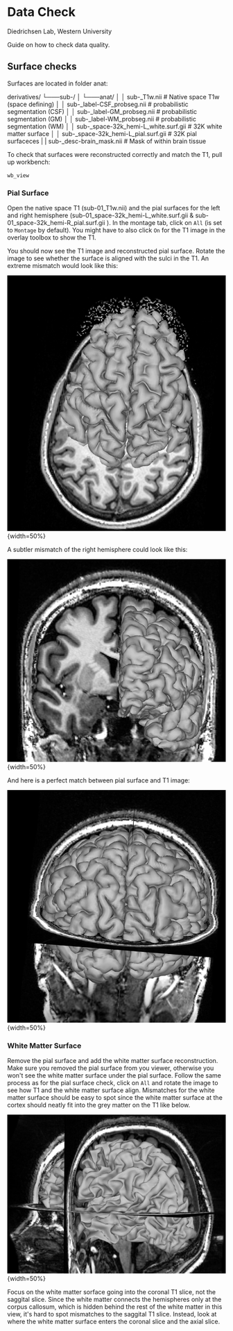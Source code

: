 # Data Check
Diedrichsen Lab, Western University

Guide on how to check data quality.

## Surface checks
Surfaces are located in folder anat:

derivatives/
        └───sub-<label>/
        │       └───anat/
        │       │       sub-<id>_T1w.nii                # Native space T1w (space defining)
        │       │       sub-<id>_label-CSF_probseg.nii               # probabilistic segmentation (CSF)
        │       │       sub-<id>_label-GM_probseg.nii                # probabilistic segmentation (GM)
        │       │       sub-<id>_label-WM_probseg.nii                # probabilistic segmentation (WM)
        │       │       sub-<id>_space-32k_hemi-L_white.surf.gii     # 32K white matter surface
        │       │       sub-<id>_space-32k_hemi-L_pial.surf.gii      # 32K pial surfaceces
        |       |       sub-<id>_desc-brain_mask.nii                 # Mask of within brain tissue

To check that surfaces were reconstructed correctly and match the T1, pull up workbench:

```
wb_view
```

### Pial Surface

Open the native space T1 (sub-01_T1w.nii) and the pial surfaces for the left and right hemisphere (sub-01_space-32k_hemi-L_white.surf.gii & sub-01_space-32k_hemi-R_pial.surf.gii ). In the montage tab, click on ```All``` (is set to ```Montage``` by default). You might have to also click ```On``` for the T1 image in the overlay toolbox to show the T1.

You should now see the T1 image and reconstructed pial surface. Rotate the image to see whether the surface is aligned with the sulci in the T1. An extreme mismatch would look like this:

![PialSurface_largeOffset](../docs/surface_check_1.png){width=50%}

A subtler mismatch of the right hemisphere could look like this:

![PialSurface_slightOffset](../docs/surface_check_2.png){width=50%}

And here is a perfect match between pial surface and T1 image:

![PialSurface_Match](../docs/surface_check_3.png){width=50%}

### White Matter Surface

Remove the pial surface and add the white matter surface reconstruction. Make sure you removed the pial surface from you viewer, otherwise you won't see the white matter surface under the pial surface. Follow the same process as for the pial surface check, click on ```All``` and rotate the image to see how T1 and the white matter surface align. Mismatches for the white matter surface should be easy to spot since the white matter surface at the cortex should neatly fit into the grey matter on the T1 like below.

![WMSurface_Match](../docs/surface_check_4.png){width=50%}

Focus on the white matter sorface going into the coronal T1 slice, not the saggital slice. Since the white matter connects the hemispheres only at the corpus callosum, which is hidden behind the rest of the white matter in this view, it's hard to spot mismatches to the saggital T1 slice. Instead, look at where the white matter surface enters the coronal slice and the axial slice.



